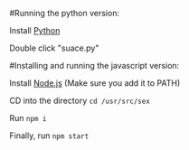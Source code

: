 #Running the python version:

Install [Python](https://www.python.org/downloads/)

Double click "suace.py"



#Installing and running the javascript version:

Install [Node.js](https://nodejs.org/en/download/) (Make sure you add it to PATH)

CD into the directory ```cd /usr/src/sex```

Run ```npm i```

Finally, run ```npm start```